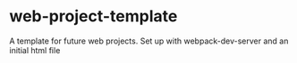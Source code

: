 # web-project-template
A template for future web projects. Set up with webpack-dev-server and an initial html file
